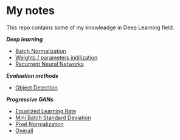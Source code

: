# My notes 

This repo contains some of my knowleadge in Deep Learning field.

***Deep learning***
* [Batch Normalization](./DeepLearning/BatchNorm.md)
* [Weights / parameters initilization](./DeepLearning/weightInit.md)
* [Recurrent Neural Networks](./DeepLearning/RNN.md)

***Evaluation methods***
* [Object Detection](./evaluate/ObjectDetectionEvaluate.md)

***Progressive GANs***
* [Equalized Learning Rate](./ProGans/equalizedLR.md)
* [Mini Batch Standard Deviation](./ProGans/MinibatchStandardDeviation.md)
* [Pixel Normalization](./ProGans/PixelNorm.md)
* [Overall](./ProGans/main.md)